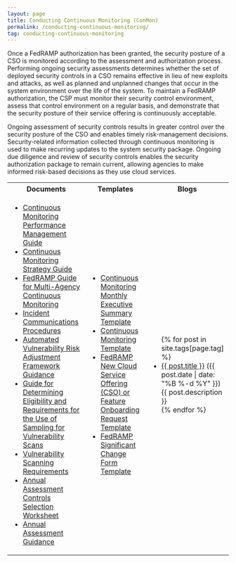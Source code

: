 ```yaml
---
layout: page
title: Conducting Continuous Monitoring (ConMon)
permalink: /conducting-continuous-monitoring/
tag: conducting-continuous-monitoring
---
```

Once a FedRAMP authorization has been granted, the security posture of a CSO is monitored according to the assessment and authorization process. Performing ongoing security assessments determines whether the set of deployed security controls in a CSO remains effective in lieu of new exploits and attacks, as well as planned and unplanned changes that occur in the system environment over the life of the system. To maintain a FedRAMP authorization, the CSP must monitor their security control environment, assess that control environment on a regular basis, and demonstrate that the security posture of their service offering is continuously acceptable.
<p>Ongoing assessment of security controls results in greater control over the security posture of the CSO and enables timely risk-management decisions. Security-related information collected through continuous monitoring is used to make recurring updates to the system security package. Ongoing due diligence and review of security controls enables the security authorization package to remain current, allowing agencies to make informed risk-based decisions as they use cloud services.</p>

<table>
<tr>
<th scope="col">Documents</th>
<th scope="col">Templates</th>
<th scope="col">Blogs</th>
</tr>
<td>
<ul>
<li><a href="{{site.baseurl}}/assets/resources/documents/CSP_Continuous_Monitoring_Performance_Management_Guide.pdf">Continuous Monitoring Performance Management Guide</a></li> 
<li><a href="{{site.baseurl}}/assets/resources/documents/CSP_Continuous_Monitoring_Strategy_Guide.pdf">Continuous Monitoring Strategy Guide</a></li>
<li><a href="{{site.baseurl}}/assets/resources/documents/Agency_Guide_for_Multi-Agency_Continuous_Monitoring.pdf">FedRAMP Guide for Multi-Agency Continuous Monitoring</a></li>
<li><a href="{{site.baseurl}}/assets/resources/documents/CSP_Incident_Communications_Procedures.pdf">Incident Communications Procedures</a></li>
<li><a href="{{site.baseurl}}/assets/resources/documents/CSP_Automated_Vulnerability_Risk_Adjustment_Framework.pdf">Automated Vulnerability Risk Adjustment Framework Guidance</a></li>  
<li><a href="{{site.baseurl}}/assets/resources/documents/CSP_Vulnerability_Scan_Requirements_Using_Sampling.pdf">Guide for Determining Eligibility and Requirements for the Use of Sampling for Vulnerability Scans</a></li>
<li><a href="{{site.baseurl}}/assets/resources/documents/CSP_Vulnerability_Scanning_Requirements.pdf">Vulnerability Scanning Requirements</a></li>
<li><a href="{{site.baseurl}}/assets/resources/documents/CSP_Annual_Assessment_Controls_Selection_Worksheet.xlsx">Annual Assessment Controls Selection Worksheet</a></li>
<li><a href="{{site.baseurl}}/assets/resources/documents/CSP_Annual_Assessment_Guidance.pdf">Annual Assessment Guidance</a></li>
</ul>
</td>
<td>
<ul>
<li><a href="{{site.baseurl}}/assets/resources/templates/FedRAMP-Continuous-Monitoring-Monthly-Executive-Summary-Template.xlsx">Continuous Monitoring Monthly Executive Summary Template</a></li>
<li><a href="{{site.baseurl}}/assets/resources/templates/FedRAMP-Continuous-Monitoring-Template.xlsx">Continuous Monitoring Template</a></li>
<li><a href="{{site.baseurl}}/assets/resources/templates/FedRAMP-New-CSO-or-Feature-Onboarding-Request-Template.docx">FedRAMP New Cloud Service Offering (CSO) or Feature Onboarding Request Template</a></li>
<li><a href="{{site.baseurl}}/assets/resources/templates/FedRAMP-Significant-Change-Form-Template.pdf">FedRAMP Significant Change Form Template</a></li>  
</ul>
</td>
<td>
<ul>
{% for post in site.tags[page.tag] %}
  <li><a href="{{ post.url }}">{{ post.title }}</a> ({{ post.date | date: "%B %-d %Y" }})<br>
    {{ post.description }}
  </li>
{% endfor %}
</ul>
</td>
